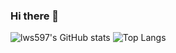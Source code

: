 ### Hi there 👋

![lws597's GitHub stats](https://github-readme-stats.vercel.app/api?username=lws597&show_icons=true&theme=radical)
![Top Langs](https://github-readme-stats.vercel.app/api/top-langs/?username=lws597&layout=compact)

<!--
**lws597/lws597** is a ✨ _special_ ✨ repository because its `README.md` (this file) appears on your GitHub profile.

Here are some ideas to get you started:

- 🔭 I’m currently working on ...
- 🌱 I’m currently learning ...
- 👯 I’m looking to collaborate on ...
- 🤔 I’m looking for help with ...
- 💬 Ask me about ...
- 📫 How to reach me: ...
- 😄 Pronouns: ...
- ⚡ Fun fact: ...
-->

